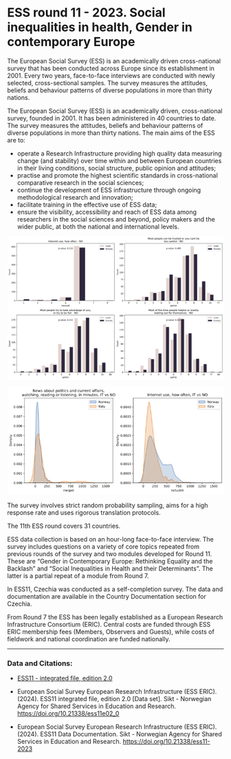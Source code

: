 # ESS round 11 - 2023. Social inequalities in health, Gender in contemporary Europe
The European Social Survey (ESS) is an academically driven cross-national survey that has been conducted across Europe since its establishment in 2001. Every two years, face-to-face interviews are conducted with newly selected, cross-sectional samples.
The survey measures the attitudes, beliefs and behaviour patterns of diverse populations in more than thirty nations.

The European Social Survey (ESS) is an academically driven, cross-national survey, founded in 2001. It has been administered in 40 countries to date. The survey measures the attitudes, beliefs and behaviour patterns of diverse populations in more than thirty nations. The main aims of the ESS are to:

- operate a Research Infrastructure providing high quality data measuring change (and stability) over time within and between European countries in their living conditions, social structure, public opinion and attitudes;
- practise and promote the highest scientific standards in cross-national comparative research in the social sciences;
- continue the development of ESS infrastructure through ongoing methodological research and innovation;
- facilitate training in the effective use of ESS data;
- ensure the visibility, accessibility and reach of ESS data among researchers in the social sciences and beyond, policy makers and the wider public, at both the national and international levels.

<p align="center">
  <img src="pipeline_images/image10.png" alt="img1" width="700"/>
</p>

<p align="center">
  <img src="pipeline_images/image15.png" alt="img2" width="700"/>
</p>


The survey involves strict random probability sampling, aims for a high response rate and uses rigorous translation protocols. 

The 11th ESS round covers 31 countries.

ESS data collection is based on an hour-long face-to-face interview. The survey includes questions on a variety of core topics repeated from previous rounds of the survey and two modules developed for Round 11. These are “Gender in Contemporary Europe: Rethinking Equality and the Backlash” and “Social Inequalities in Health and their Determinants”. The latter is a partial repeat of a module from Round 7. 

In ESS11, Czechia was conducted as a self-completion survey. The data and documentation are available in the Country Documentation section for Czechia.

From Round 7 the ESS has been legally established as a European Research Infrastructure Consortium (ERIC). Central costs are funded through ESS ERIC membership fees (Members, Observers and Guests), while costs of fieldwork and national coordination are funded nationally. 

---
### Data and Citations:
- [ESS11 - integrated file, edition 2.0](https://ess.sikt.no/en/datafile/242aaa39-3bbb-40f5-98bf-bfb1ce53d8ef?tab=0)

- European Social Survey European Research Infrastructure (ESS ERIC). (2024). ESS11 integrated file, edition 2.0 [Data set]. Sikt - Norwegian Agency for Shared Services in Education and Research. https://doi.org/10.21338/ess11e02_0
- European Social Survey European Research Infrastructure (ESS ERIC). (2024). ESS11 Data Documentation. Sikt - Norwegian Agency for Shared Services in Education and Research. https://doi.org/10.21338/ess11-2023